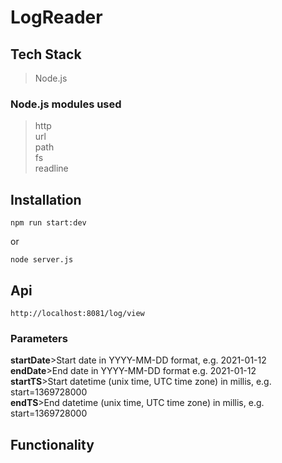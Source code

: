 # LogReader

## Tech Stack
>Node.js
### Node.js modules used
>http <br>
>url <br>
>path <br>
>fs <br>
>readline <br>

## Installation
```
npm run start:dev
```
or
```
node server.js
```

## Api
```
http://localhost:8081/log/view
```
### Parameters
**startDate**>Start date in YYYY-MM-DD format, e.g. 2021-01-12<br>
**endDate**>End date in YYYY-MM-DD format e.g. 2021-01-12<br>
**startTS**>Start datetime (unix time, UTC time zone) in millis, e.g. start=1369728000<br>
**endTS**>End datetime (unix time, UTC time zone) in millis, e.g. start=1369728000<br>


## Functionality
